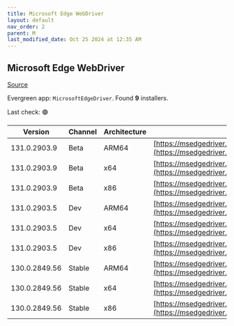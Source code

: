 ```yaml
---
title: Microsoft Edge WebDriver
layout: default
nav_order: 2
parent: M
last_modified_date: Oct 25 2024 at 12:35 AM
---
```


## Microsoft Edge WebDriver

[Source](https://www.microsoft.com/edge)

Evergreen app: `MicrosoftEdgeDriver`. Found **9** installers.

Last check: 🟢

| Version       | Channel | Architecture | URI                                                                                                                                            |
| ------------- | ------- | ------------ | ---------------------------------------------------------------------------------------------------------------------------------------------- |
| 131.0.2903.9  | Beta    | ARM64        | [https://msedgedriver.azureedge.net/131.0.2903.9/edgedriver_arm64.zip](https://msedgedriver.azureedge.net/131.0.2903.9/edgedriver_arm64.zip)   |
| 131.0.2903.9  | Beta    | x64          | [https://msedgedriver.azureedge.net/131.0.2903.9/edgedriver_win64.zip](https://msedgedriver.azureedge.net/131.0.2903.9/edgedriver_win64.zip)   |
| 131.0.2903.9  | Beta    | x86          | [https://msedgedriver.azureedge.net/131.0.2903.9/edgedriver_win32.zip](https://msedgedriver.azureedge.net/131.0.2903.9/edgedriver_win32.zip)   |
| 131.0.2903.5  | Dev     | ARM64        | [https://msedgedriver.azureedge.net/131.0.2903.5/edgedriver_arm64.zip](https://msedgedriver.azureedge.net/131.0.2903.5/edgedriver_arm64.zip)   |
| 131.0.2903.5  | Dev     | x64          | [https://msedgedriver.azureedge.net/131.0.2903.5/edgedriver_win64.zip](https://msedgedriver.azureedge.net/131.0.2903.5/edgedriver_win64.zip)   |
| 131.0.2903.5  | Dev     | x86          | [https://msedgedriver.azureedge.net/131.0.2903.5/edgedriver_win32.zip](https://msedgedriver.azureedge.net/131.0.2903.5/edgedriver_win32.zip)   |
| 130.0.2849.56 | Stable  | ARM64        | [https://msedgedriver.azureedge.net/130.0.2849.56/edgedriver_arm64.zip](https://msedgedriver.azureedge.net/130.0.2849.56/edgedriver_arm64.zip) |
| 130.0.2849.56 | Stable  | x64          | [https://msedgedriver.azureedge.net/130.0.2849.56/edgedriver_win64.zip](https://msedgedriver.azureedge.net/130.0.2849.56/edgedriver_win64.zip) |
| 130.0.2849.56 | Stable  | x86          | [https://msedgedriver.azureedge.net/130.0.2849.56/edgedriver_win32.zip](https://msedgedriver.azureedge.net/130.0.2849.56/edgedriver_win32.zip) |
